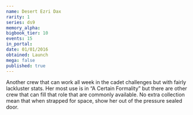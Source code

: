 ```yaml
---
name: Desert Ezri Dax
rarity: 1
series: ds9
memory_alpha:
bigbook_tier: 10
events: 15
in_portal:
date: 01/01/2016
obtained: Launch
mega: false
published: true
---
```


Another crew that can work all week in the cadet challenges but with fairly lackluster stats. Her most use is in “A Certain Formality” but there are other crew that can fill that role that are commonly available. No extra collection mean that when strapped for space, show her out of the pressure sealed door.
